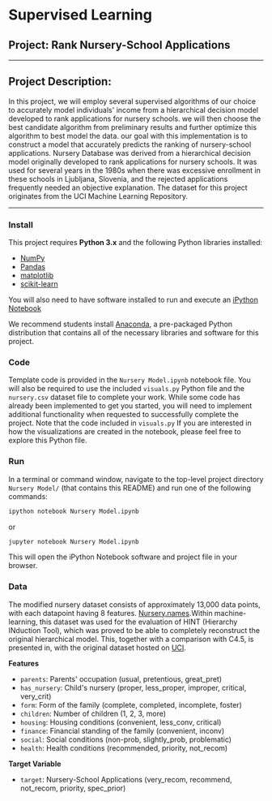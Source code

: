 # Supervised Learning
## Project: Rank Nursery-School Applications

---

## Project Description:

In this project, we will employ several supervised algorithms of our choice to accurately model individuals' income from a hierarchical decision model developed to rank applications for nursery schools. we will then choose the best candidate algorithm from preliminary results and further optimize this algorithm to best model the data. our goal with this implementation is to construct a model that accurately predicts the ranking of nursery-school applications. Nursery Database was derived from a hierarchical decision model originally developed to rank applications for nursery schools. It was used for several years in the 1980s when there was excessive enrollment in these schools in Ljubljana, Slovenia, and the rejected applications frequently needed an objective explanation. The dataset for this project originates from the UCI Machine Learning Repository.

---

### Install

This project requires **Python 3.x** and the following Python libraries installed:

- [NumPy](http://www.numpy.org/)
- [Pandas](http://pandas.pydata.org)
- [matplotlib](http://matplotlib.org/)
- [scikit-learn](http://scikit-learn.org/stable/)

You will also need to have software installed to run and execute an [iPython Notebook](http://ipython.org/notebook.html)

We recommend students install [Anaconda](https://www.continuum.io/downloads), a pre-packaged Python distribution that contains all of the necessary libraries and software for this project.

### Code

Template code is provided in the `Nursery Model.ipynb` notebook file. You will also be required to use the included `visuals.py` Python file and the `nursery.csv` dataset file to complete your work. While some code has already been implemented to get you started, you will need to implement additional functionality when requested to successfully complete the project. Note that the code included in `visuals.py` If you are interested in how the visualizations are created in the notebook, please feel free to explore this Python file.

### Run

In a terminal or command window, navigate to the top-level project directory `Nursery Model/` (that contains this README) and run one of the following commands:

```bash
ipython notebook Nursery Model.ipynb
```  
or
```bash
jupyter notebook Nursery Model.ipynb
```

This will open the iPython Notebook software and project file in your browser.

### Data

The modified nursery dataset consists of approximately 13,000 data points, with each datapoint having 8 features. [Nursery.names](https://archive.ics.uci.edu/ml/machine-learning-databases/nursery/nursery.names).Within machine-learning, this dataset was used for the evaluation of HINT (Hierarchy INduction Tool), which was proved to be able to completely reconstruct the original hierarchical model. This, together with a comparison with C4.5, is presented in, with the original dataset hosted on [UCI](https://archive.ics.uci.edu/ml/datasets/Nursery).

**Features**
- `parents`: Parents' occupation (usual, pretentious, great_pret)
- `has_nursery`: Child's nursery (proper, less_proper, improper, critical, very_crit)
- `form`: Form of the family (complete, completed, incomplete, foster)
- `children`: Number of children (1, 2, 3, more)
- `housing`: Housing conditions (convenient, less_conv, critical)
- `finance`: Financial standing of the family (convenient, inconv)
- `social`: Social conditions (non-prob, slightly_prob, problematic)
- `health`: Health conditions (recommended, priority, not_recom)

**Target Variable**
- `target`: Nursery-School Applications (very_recom, recommend, not_recom, priority, spec_prior)
